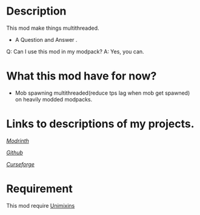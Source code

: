 # Description

This mod make things multithreaded.

- A Question and Answer .

Q: Can I use this mod in my modpack?
A: Yes, you can.

# What this mod have for now?

* Mob spawning multithreaded(reduce tps lag when mob get spawned) on heavily modded modpacks.

# Links to descriptions of my projects.

[*Modrinth*]()

[*Github*]()

[*Curseforge*]()

# Requirement

This mod require [Unimixins](https://legacy.curseforge.com/minecraft/mc-mods/unimixins/files/4492255)
